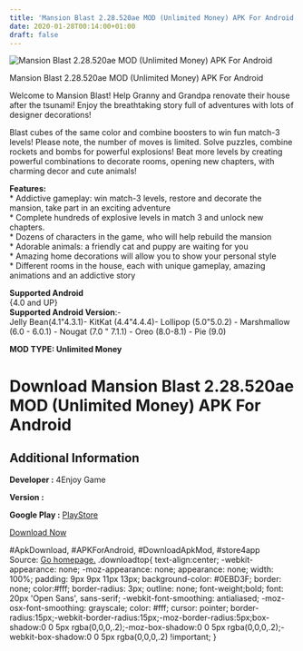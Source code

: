 ```yaml
---
title: 'Mansion Blast 2.28.520ae MOD (Unlimited Money) APK For Android'
date: 2020-01-28T00:14:00+01:00
draft: false
---
```


![Mansion Blast 2.28.520ae MOD (Unlimited Money) APK For Android](https://i2.wp.com/apkhome.net/wp-content/uploads/2020/01/Mansion-Blast-2.28.520ae-MOD-Unlimited-Money.png "Mansion Blast 2.28.520ae MOD (Unlimited Money) APK For Android")

  

Mansion Blast 2.28.520ae MOD (Unlimited Money) APK For Android

Welcome to Mansion Blast! Help Granny and Grandpa renovate their house after the tsunami! Enjoy the breathtaking story full of adventures with lots of designer decorations!

Blast cubes of the same color and combine boosters to win fun match-3 levels! Please note, the number of moves is limited. Solve puzzles, combine rockets and bombs for powerful explosions! Beat more levels by creating powerful combinations to decorate rooms, opening new chapters, with charming decor and cute animals!

**Features:**  
\* Addictive gameplay: win match-3 levels, restore and decorate the mansion, take part in an exciting adventure  
\* Complete hundreds of explosive levels in match 3 and unlock new chapters.  
\* Dozens of characters in the game, who will help rebuild the mansion  
\* Adorable animals: a friendly cat and puppy are waiting for you  
\* Amazing home decorations will allow you to show your personal style  
\* Different rooms in the house, each with unique gameplay, amazing animations and an addictive story

**Supported Android**  
{4.0 and UP}  
**Supported Android Version**:-  
Jelly Bean(4.1"4.3.1)- KitKat (4.4"4.4.4)- Lollipop (5.0"5.0.2) - Marshmallow (6.0 - 6.0.1) - Nougat (7.0 " 7.1.1) - Oreo (8.0-8.1) - Pie (9.0)

**MOD TYPE: Unlimited Money**

Download Mansion Blast 2.28.520ae MOD (Unlimited Money) APK For Android
=======================================================================

Additional Information
----------------------

**Developer :** 4Enjoy Game

**Version :**

**Google Play :** [PlayStore](https://play.google.com/store/apps/details?id=mansion.blast)

  

[Download Now](https://store4app.co/post/mansion-blast-2-28-520ae-mod-unlimited-money-apk-for-android_1580143944)

  
#ApkDownload, #APKForAndroid, #DownloadApkMod, #store4app  
Source: [Go homepage.](https://store4app.co/post/mansion-blast-2-28-520ae-mod-unlimited-money-apk-for-android_1580143944) .downloadtop{ text-align:center; -webkit-appearance: none; -moz-appearance: none; appearance: none; width: 100%; padding: 9px 9px 11px 13px; background-color: #0EBD3F; border: none; color:#fff; border-radius: 3px; outline: none; font-weight;bold; font: 20px 'Open Sans', sans-serif; -webkit-font-smoothing: antialiased; -moz-osx-font-smoothing: grayscale; color: #fff; cursor: pointer; border-radius:15px;-webkit-border-radius:15px;-moz-border-radius:5px;box-shadow:0 0 5px rgba(0,0,0,.2);-moz-box-shadow:0 0 5px rgba(0,0,0,.2);-webkit-box-shadow:0 0 5px rgba(0,0,0,.2) !important; }